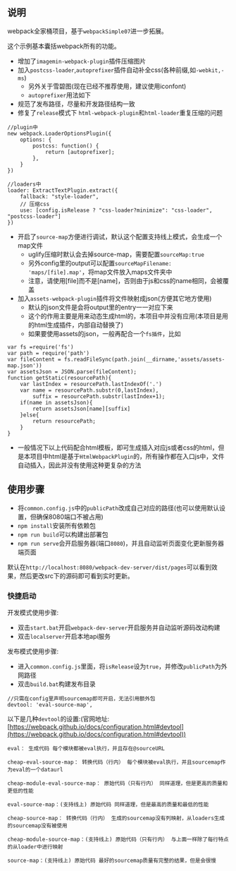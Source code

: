 ## 说明
webpack全家桶项目，基于`webpackSimple07`进一步拓展。

这个示例基本囊括webpack所有的功能。

* 增加了`imagemin-webpack-plugin`插件压缩图片
* 加入`postcss-loader`,`autoprefixer`插件自动补全css(各种前缀,如`-webkit,-ms`)
	* 另外关于雪碧图(现在已经不推荐使用，建议使用iconfont)
	* `autoprefixer`用法如下
* 规范了发布路径，尽量和开发路径结构一致
* 修复了`release`模式下  `html-webpack-plugin`和`html-loader`重复压缩的问题

```
//plugin中
new webpack.LoaderOptionsPlugin({
    options: {
        postcss: function() {
            return [autoprefixer];
        },
    }
})

//loaders中
loader: ExtractTextPlugin.extract({
    fallback: "style-loader",
    // 压缩css
    use: [config.isRelease ? "css-loader?minimize": "css-loader", "postcss-loader"]
})
```	
	
* 开启了`source-map`方便进行调试，默认这个配置支持线上模式，会生成一个map文件
	* uglify压缩时默认会去掉source-map，需要配置`sourceMap:true`
	* 另外config里的output可以配置`sourceMapFilename: 'maps/[file].map'`，将map文件放入maps文件夹中
	* 注意，请使用[file]而不是[name]，否则由于js和css的name相同，会被覆盖
* 加入`assets-webpack-plugin`插件将文件映射成json(方便其它地方使用)
	* 默认的json文件是会将output里的entry一一对应下来
	* 这个的作用主要是用来动态生成html的，本项目中并没有应用(本项目是用的html生成插件，内部自动替换了)
	* 如果要使用assets的json，一般再配合一个`fs插件`，比如

```
var fs =require('fs')
var path = require('path')
var fileContent = fs.readFileSync(path.join(__dirname,'assets/assets-map.json'))
var assetsJson = JSON.parse(fileContent);
function getStatic(resourcePath){
	var lastIndex = resourcePath.lastIndexOf('.')
	var name = resourcePath.substr(0,lastIndex),
		suffix = resourcePath.substr(lastIndex+1);
	if(name in assetsJson){
		return assetsJson[name][suffix]
	}else{
		return resourcePath;
	}
}
```

* 一般情况下以上代码配合html模板，即可生成插入对应js或者css的html，但是本项目中html是基于`HtmlWebpackPlugin`的，所有操作都在入口js中，文件自动插入，因此并没有使用这种更复杂的方法
	
## 使用步骤

* 将`common.config.js`中的`publicPath`改成自己对应的路径(也可以使用默认设置，但确保8080端口不被占用)
* `npm install`安装所有依赖包
* `npm run build`可以构建出部署包
* `npm run serve`会开启服务器(端口`8080`)，并且自动监听页面变化更新服务器端页面

默认在`http://localhost:8080/webpack-dev-server/dist/pages`可以看到效果，然后更改src下的源码即可看到实时更新。

### 快捷启动
开发模式使用步骤:

* 双击`start.bat`开启`webpack-dev-server`开启服务并自动监听源码改动构建
* 双击`localserver`开启本地api服务

发布模式使用步骤:

* 进入`common.config.js`里面，将`isRelease`设为`true`，并修改`publicPath`为外网路径
* 双击`build.bat`构建发布目录

```
//只需在config里声明sourcemap即可开启，无法引用额外包
devtool: 'eval-source-map',
```

以下是几种`devtool`的设置:(官网地址:[https://webpack.github.io/docs/configuration.html#devtool](https://webpack.github.io/docs/configuration.html#devtool))

```
eval： 生成代码 每个模块都被eval执行，并且存在@sourceURL

cheap-eval-source-map： 转换代码（行内） 每个模块被eval执行，并且sourcemap作为eval的一个dataurl

cheap-module-eval-source-map： 原始代码（只有行内） 同样道理，但是更高的质量和更低的性能

eval-source-map：(支持线上) 原始代码 同样道理，但是最高的质量和最低的性能

cheap-source-map： 转换代码（行内） 生成的sourcemap没有列映射，从loaders生成的sourcemap没有被使用

cheap-module-source-map：(支持线上) 原始代码（只有行内） 与上面一样除了每行特点的从loader中进行映射

source-map：(支持线上) 原始代码 最好的sourcemap质量有完整的结果，但是会很慢
```
